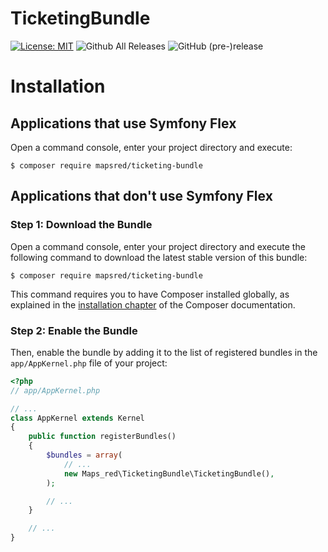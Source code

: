 TicketingBundle
============
[![License: MIT](https://img.shields.io/badge/License-MIT-blue.svg)](https://opensource.org/licenses/MIT)
![Github All Releases](https://img.shields.io/github/downloads/Mapsred/TicketingBundle/total.svg)
![GitHub (pre-)release](https://img.shields.io/github/release/Mapsred/TicketingBundle/all.svg)


Installation
============

Applications that use Symfony Flex
----------------------------------

Open a command console, enter your project directory and execute:

```console
$ composer require mapsred/ticketing-bundle
```

Applications that don't use Symfony Flex
----------------------------------------

### Step 1: Download the Bundle

Open a command console, enter your project directory and execute the
following command to download the latest stable version of this bundle:

```console
$ composer require mapsred/ticketing-bundle
```

This command requires you to have Composer installed globally, as explained
in the [installation chapter](https://getcomposer.org/doc/00-intro.md)
of the Composer documentation.

### Step 2: Enable the Bundle

Then, enable the bundle by adding it to the list of registered bundles
in the `app/AppKernel.php` file of your project:

```php
<?php
// app/AppKernel.php

// ...
class AppKernel extends Kernel
{
    public function registerBundles()
    {
        $bundles = array(
            // ...
            new Maps_red\TicketingBundle\TicketingBundle(),
        );

        // ...
    }

    // ...
}
```
